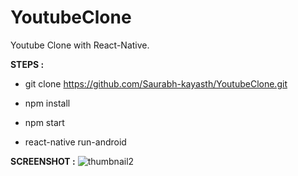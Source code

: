 # YoutubeClone

Youtube Clone with React-Native.

**STEPS :**
  - git clone https://github.com/Saurabh-kayasth/YoutubeClone.git

  - npm install

  - npm start

  - react-native run-android

**SCREENSHOT :**
![thumbnail2](https://user-images.githubusercontent.com/30195666/90257198-763c9880-de64-11ea-8660-016120f27558.png)

